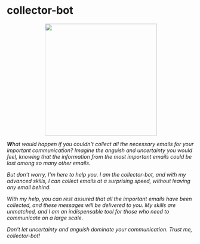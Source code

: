 # collector-bot

<p align="center">
  <img src="https://th.bing.com/th/id/OIG.IySHV_pLMbRF6Gcm6YVe?pid=ImgGn" width=300 heigth=300 />
</p>

***W**hat would happen if you couldn't collect all the necessary emails for your important communication? Imagine the anguish and uncertainty you would feel, knowing that the information from the most important emails could be lost among so many other emails.*

*But don't worry, I'm here to help you. I am the collector-bot, and with my advanced skills, I can collect emails at a surprising speed, without leaving any email behind.*

*With my help, you can rest assured that all the important emails have been collected, and these messages will be delivered to you. My skills are unmatched, and I am an indispensable tool for those who need to communicate on a large scale.*

*Don't let uncertainty and anguish dominate your communication. Trust me, collector-bot!*
